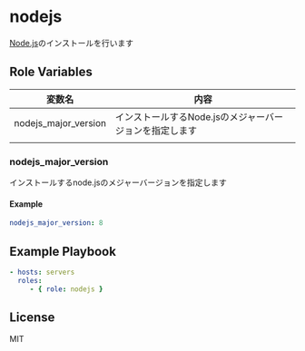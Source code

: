 nodejs
=========

[Node.js](https://nodejs.org/)のインストールを行います

Role Variables
--------------

| 変数名               | 内容                                                    |
| -------------------- | ------------------------------------------------------- |
| nodejs_major_version | インストールするNode.jsのメジャーバージョンを指定します |
|                      |                                                         |

### nodejs_major_version

インストールするnode.jsのメジャーバージョンを指定します

#### Example

```yml
nodejs_major_version: 8
```


Example Playbook
----------------

```yml
- hosts: servers
  roles:
     - { role: nodejs }
```

License
-------

MIT
